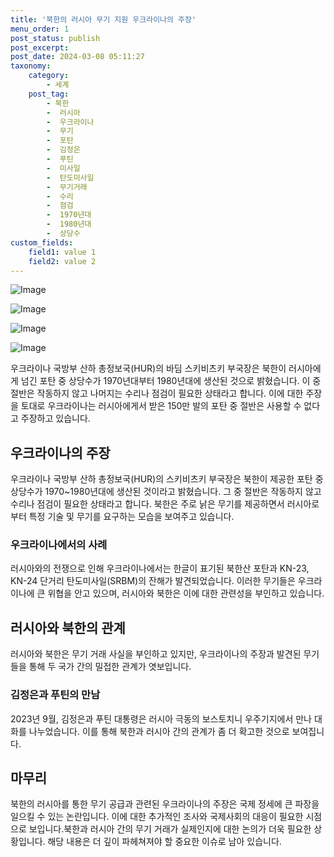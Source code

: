 ```yaml
---
title: '북한의 러시아 무기 지원 우크라이나의 주장'
menu_order: 1
post_status: publish
post_excerpt: 
post_date: 2024-03-08 05:11:27
taxonomy:
    category:
        - 세계
    post_tag:
        - 북한
        -  러시아
        -  우크라이나
        -  무기
        -  포탄
        -  김정은
        -  푸틴
        -  미사일
        -  탄도미사일
        -  무기거래
        -  수리
        -  점검
        -  1970년대
        -  1980년대
        -  상당수
custom_fields:
    field1: value 1
    field2: value 2
---
```


![Image](https://imgnews.pstatic.net/image/081/2024/03/07/0003435391_001_20240307104201180.jpg?type=w647)

![Image](https://imgnews.pstatic.net/image/081/2024/03/07/0003435391_002_20240307104201226.jpg?type=w647)

![Image](https://imgnews.pstatic.net/image/081/2024/03/07/0003435391_003_20240307104201273.jpg?type=w647)

![Image](https://imgnews.pstatic.net/image/081/2024/03/07/0003435391_004_20240307104201305.jpg?type=w647)

우크라이나 국방부 산하 총정보국(HUR)의 바딤 스키비츠키 부국장은 북한이 러시아에게 넘긴 포탄 중 상당수가 1970년대부터 1980년대에 생산된 것으로 밝혔습니다. 이 중 절반은 작동하지 않고 나머지는 수리나 점검이 필요한 상태라고 합니다. 이에 대한 주장을 토대로 우크라이나는 러시아에게서 받은 150만 발의 포탄 중 절반은 사용할 수 없다고 주장하고 있습니다.
## 우크라이나의 주장
우크라이나 국방부 산하 총정보국(HUR)의 스키비츠키 부국장은 북한이 제공한 포탄 중 상당수가 1970~1980년대에 생산된 것이라고 밝혔습니다. 그 중 절반은 작동하지 않고 수리나 점검이 필요한 상태라고 합니다. 북한은 주로 낡은 무기를 제공하면서 러시아로부터 특정 기술 및 무기를 요구하는 모습을 보여주고 있습니다.
### 우크라이나에서의 사례
러시아와의 전쟁으로 인해 우크라이나에서는 한글이 표기된 북한산 포탄과 KN-23, KN-24 단거리 탄도미사일(SRBM)의 잔해가 발견되었습니다. 이러한 무기들은 우크라이나에 큰 위협을 안고 있으며, 러시아와 북한은 이에 대한 관련성을 부인하고 있습니다.
## 러시아와 북한의 관계
러시아와 북한은 무기 거래 사실을 부인하고 있지만, 우크라이나의 주장과 발견된 무기들을 통해 두 국가 간의 밀접한 관계가 엿보입니다.
### 김정은과 푸틴의 만남
2023년 9월, 김정은과 푸틴 대통령은 러시아 극동의 보스토치니 우주기지에서 만나 대화를 나누었습니다. 이를 통해 북한과 러시아 간의 관계가 좀 더 확고한 것으로 보여집니다.
## 마무리
북한의 러시아를 통한 무기 공급과 관련된 우크라이나의 주장은 국제 정세에 큰 파장을 일으킬 수 있는 논란입니다. 이에 대한 추가적인 조사와 국제사회의 대응이 필요한 시점으로 보입니다.북한과 러시아 간의 무기 거래가 실제인지에 대한 논의가 더욱 필요한 상황입니다. 해당 내용은 더 깊이 파헤쳐져야 할 중요한 이슈로 남아 있습니다.
